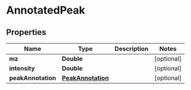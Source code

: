 

# AnnotatedPeak


## Properties

| Name | Type | Description | Notes |
|------------ | ------------- | ------------- | -------------|
|**mz** | **Double** |  |  [optional] |
|**intensity** | **Double** |  |  [optional] |
|**peakAnnotation** | [**PeakAnnotation**](PeakAnnotation.md) |  |  [optional] |



